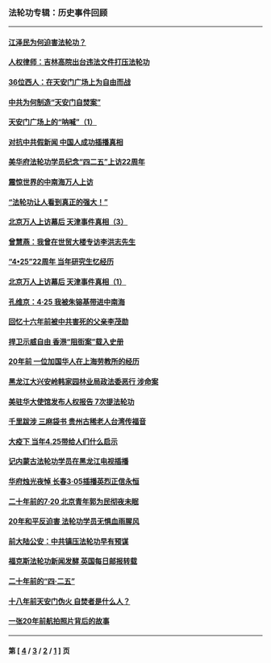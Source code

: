 ### 法轮功专辑：历史事件回顾
---
#### [江泽民为何迫害法轮功？](../../pages/nf5793/n13876324.md?08250430) 
#### [人权律师：吉林高院出台违法文件打压法轮功](../../pages/nf5793/n13825665.md?08250430) 
#### [36位西人：在天安门广场上为自由而战](../../pages/nf5793/n13390029.md?08250430) 
#### [中共为何制造“天安门自焚案”](../../pages/nf5793/n13183270.md?08250430) 
#### [天安门广场上的“呐喊”（1）](../../pages/nf5793/n13105277.md?08250430) 
#### [对抗中共假新闻 中国人成功插播真相](../../pages/nf5793/n12910618.md?08250430) 
#### [美华府法轮功学员纪念“四二五”上访22周年](../../pages/nf5793/n12904445.md?08250430) 
#### [震惊世界的中南海万人上访](../../pages/nf5793/n12903976.md?08250430) 
#### [“法轮功让人看到真正的强大！”](../../pages/nf5793/n12903195.md?08250430) 
#### [北京万人上访幕后 天津事件真相（3）](../../pages/nf5793/n12902807.md?08250430) 
#### [曾慧燕：我曾在世贸大楼专访李洪志先生](../../pages/nf5793/n12898729.md?08250430) 
#### [“4•25”22周年 当年研究生忆经历](../../pages/nf5793/n12894152.md?08250430) 
#### [北京万人上访幕后 天津事件真相（1）](../../pages/nf5793/n12885174.md?08250430) 
#### [孔维京：4·25 我被朱镕基带进中南海](../../pages/nf5793/n12864987.md?08250430) 
#### [回忆十六年前被中共害死的父亲李茂勋](../../pages/nf5793/n12880270.md?08250430) 
#### [捍卫示威自由 香港“阻街案”载入史册](../../pages/nf5793/n12811245.md?08250430) 
#### [20年前 一位加国华人在上海劳教所的经历](../../pages/nf5793/n12707932.md?08250430) 
#### [黑龙江大兴安岭韩家园林业局政法委恶行 涉命案](../../pages/nf5793/n12622815.md?08250430) 
#### [美驻华大使馆发布人权报告 7次提法轮功](../../pages/nf5793/n12520541.md?08250430) 
#### [千里跋涉 三麻袋书 贵州古稀老人台湾传福音](../../pages/nf5793/n12198750.md?08250430) 
#### [大疫下 当年4.25带给人们什么启示](../../pages/nf5793/n12058565.md?08250430) 
#### [记内蒙古法轮功学员在黑龙江电视插播](../../pages/nf5793/n11699194.md?08250430) 
#### [华府烛光夜悼 长春3·05插播英烈正信永恒](../../pages/nf5793/n11397432.md?08250430) 
#### [二十年前的7·20 北京青年郭为民彻夜未眠](../../pages/nf5793/n11354195.md?08250430) 
#### [20年和平反迫害 法轮功学员无惧血雨腥风](../../pages/nf5793/n11348279.md?08250430) 
#### [前大陆公安：中共镇压法轮功早有预谋](../../pages/nf5793/n11352168.md?08250430) 
#### [福克斯法轮功新闻发酵  英国每日邮报转载](../../pages/nf5793/n11285952.md?08250430) 
#### [二十年前的“四·二五”](../../pages/nf5793/n11207639.md?08250430) 
#### [十八年前天安门伪火 自焚者是什么人？](../../pages/nf5793/n10996556.md?08250430) 
#### [一张20年前航拍照片背后的故事](../../pages/nf5793/n10693797.md?08250430) 

---
#### 第 [ [4](./4.md?08250430) / [3](./3.md?08250430) / [2](./2.md?08250430) / [1](./1.md?08250430) ] 页
